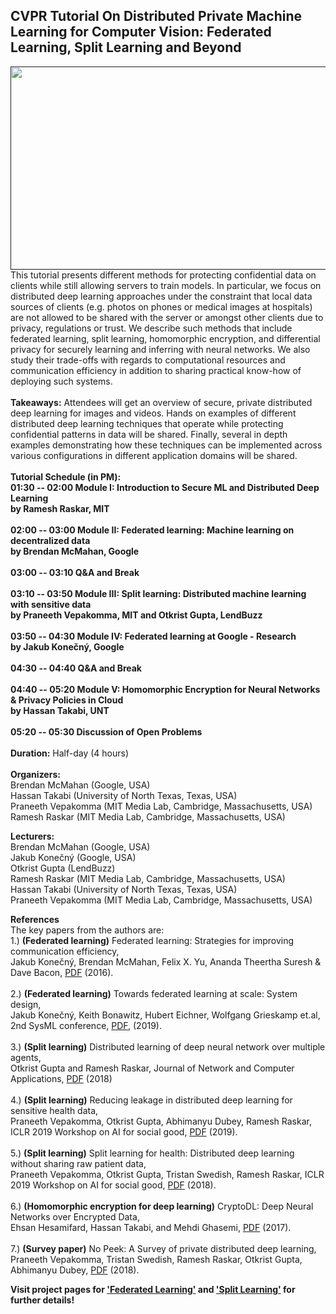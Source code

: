 ## CVPR Tutorial On Distributed Private Machine Learning for Computer Vision: Federated Learning, Split Learning and Beyond

<a href=""><img src="nopeekcvpr.github.io/title.png" align="left" height="325" width="600"> </a>

This tutorial presents different methods for protecting confidential data on clients
while still allowing servers to train models. In particular, we focus on distributed deep learning
approaches under the constraint that local data sources of clients (e.g. photos on phones or
medical images at hospitals) are not allowed to be shared with the server or amongst other
clients due to privacy, regulations or trust. We describe such methods that include federated
learning, split learning, homomorphic encryption, and differential privacy for securely learning
and inferring with neural networks. We also study their trade-offs with regards to computational
resources and communication efficiency in addition to sharing practical know-how of deploying
such systems. 
<br/><br/>
**Takeaways:** Attendees will get an overview of secure, private distributed deep learning for
images and videos. Hands on examples of different distributed deep learning techniques that
operate while protecting confidential patterns in data will be shared. Finally, several in depth
examples demonstrating how these techniques can be implemented across various
configurations in different application domains will be shared.
<br/><br/>
**Tutorial Schedule (in PM): <br/>
01:30 -- 02:00 Module I: Introduction to Secure ML and Distributed Deep Learning <br/> by
Ramesh Raskar, MIT <br/><br/>
02:00 -- 03:00 Module II: Federated learning: Machine learning on decentralized data <br/> by
Brendan McMahan, Google <br/><br/>
03:00 -- 03:10 Q&A and Break<br/><br/>
03:10 -- 03:50 Module III: Split learning: Distributed machine learning with sensitive data <br/> by Praneeth Vepakomma, MIT and Otkrist Gupta, LendBuzz<br/><br/>
03:50 -- 04:30 Module IV: Federated learning at Google - Research <br/> by
Jakub Konečný, Google<br/><br/>
04:30 -- 04:40 Q&A and Break<br/><br/>
04:40 -- 05:20 Module V:  Homomorphic Encryption for Neural Networks & Privacy Policies in Cloud <br/> by
Hassan Takabi, UNT <br/><br/>
05:20 -- 05:30 Discussion of Open Problems <br/><br/>**
**Duration:** Half-day (4 hours)<br/><br/>
**Organizers:**<br/>
Brendan McMahan (Google, USA)<br/>
Hassan Takabi (University of North Texas, Texas, USA)<br/>
Praneeth Vepakomma (MIT Media Lab, Cambridge, Massachusetts, USA)<br/>
Ramesh Raskar (MIT Media Lab, Cambridge, Massachusetts, USA)<br/>

**Lecturers:**<br/>
Brendan McMahan (Google, USA)<br/>
Jakub Konečný (Google, USA)<br/>
Otkrist Gupta (LendBuzz)<br/>
Ramesh Raskar (MIT Media Lab, Cambridge, Massachusetts, USA)<br/>
Hassan Takabi (University of North Texas, Texas, USA)<br/>
Praneeth Vepakomma (MIT Media Lab, Cambridge, Massachusetts, USA) <br/>

**References** <br/>
The key papers from the authors are:<br/>
1.) **(Federated learning)** Federated learning: Strategies for improving communication efficiency, <br/>Jakub Konečný, Brendan McMahan, Felix X. Yu, Ananda Theertha Suresh & Dave Bacon, [PDF](https://arxiv.org/pdf/1610.05492) (2016).<br/><br/>
2.) **(Federated learning)** Towards federated learning at scale: System design, <br/>Jakub Konečný, Keith Bonawitz, Hubert Eichner, Wolfgang Grieskamp et.al, 2nd SysML conference, [PDF](https://www.sysml.cc/doc/2019/193.pdf), (2019).<br/><br/>
3.) **(Split learning)** Distributed learning of deep neural network over multiple agents,<br/> Otkrist Gupta and Ramesh Raskar, Journal of
Network and Computer Applications, [PDF](https://www.sciencedirect.com/science/article/pii/S1084804518301590) (2018) <br/><br/>
4.) **(Split learning)** Reducing leakage in distributed deep learning for sensitive health data,<br/> Praneeth Vepakomma, Otkrist Gupta, Abhimanyu Dubey, Ramesh Raskar, ICLR 2019 Workshop on AI for social good, [PDF](https://aiforsocialgood.github.io/iclr2019/accepted/track1/pdfs/29_aisg_iclr2019.pdf) (2019).<br/><br/>
5.) **(Split learning)** Split learning for health: Distributed deep learning without sharing raw patient data, <br/> Praneeth Vepakomma, Otkrist Gupta, Tristan Swedish, Ramesh Raskar, ICLR 2019 Workshop on AI for social good, [PDF](https://arxiv.org/pdf/1812.00564.pdf) (2018).<br/><br/>
6.) **(Homomorphic encryption for deep learning)** CryptoDL: Deep Neural Networks over Encrypted Data, <br/> Ehsan Hesamifard, Hassan Takabi, and Mehdi Ghasemi, [PDF](https://arxiv.org/pdf/1711.05189) (2017).<br/><br/>
7.) **(Survey paper)** No Peek: A Survey of private distributed deep learning, <br/> Praneeth Vepakomma, Tristan Swedish, Ramesh Raskar, Otkrist Gupta, Abhimanyu Dubey, [PDF](https://arxiv.org/pdf/1812.03288.pdf) (2018).<br/>

**Visit project pages for ['Federated Learning'](https://www.tensorflow.org/federated) and ['Split Learning'](https://splitlearning.github.io/) for further details!** <br/>
